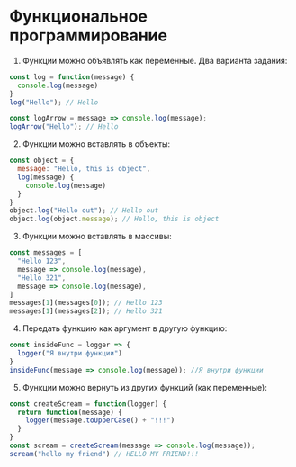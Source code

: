 # Функциональное программирование

1. Функции можно объявлять как переменные. Два варианта задания:
```javascript
const log = function(message) {
  console.log(message)
}
log("Hello"); // Hello

const logArrow = message => console.log(message);
logArrow("Hello"); // Hello
```

2. Функции можно вставлять в объекты:
```javascript
const object = {
  message: "Hello, this is object",
  log(message) {
    console.log(message)
  }
}
object.log("Hello out"); // Hello out
object.log(object.message); // Hello, this is object
```

3. Функции можно вставлять в массивы:
```javascript
const messages = [
  "Hello 123",
  message => console.log(message),
  "Hello 321",
  message => console.log(message),
]
messages[1](messages[0]); // Hello 123
messages[1](messages[2]); // Hello 321
```

4. Передать функцию как аргумент в другую функцию:
```javascript
const insideFunc = logger => {
  logger("Я внутри функции")
}
insideFunc(message => console.log(message)); //Я внутри функции
```

5. Функции можно вернуть из других функций (как переменные):
```javascript
const createScream = function(logger) {
  return function(message) {
    logger(message.toUpperCase() + "!!!")
  }
}
const scream = createScream(message => console.log(message));
scream("hello my friend") // HELLO MY FRIEND!!!
```